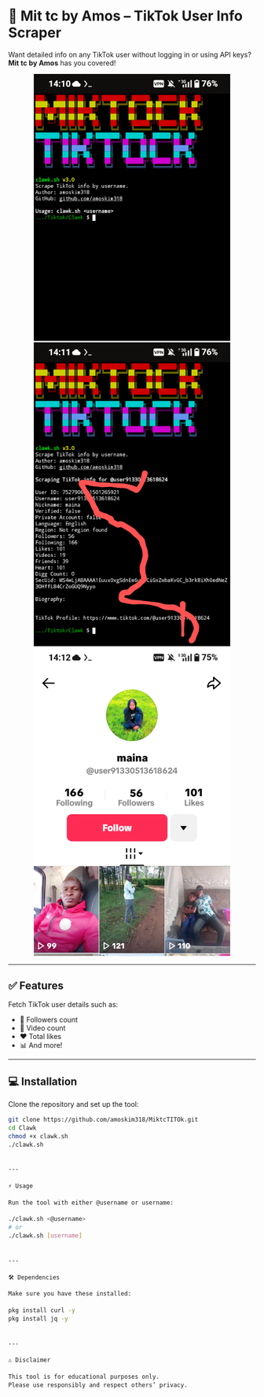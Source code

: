 
# 🚀 Mit tc by Amos – TikTok User Info Scraper  

Want detailed info on any TikTok user without logging in or using API keys? **Mit tc by Amos** has you covered!  

<div align="center">
  <img src="src/img1.png" alt="Demo Screenshot 1" width="400">
  <img src="src/img2.png" alt="Demo Screenshot 2" width="400">
    <img src="src/img3.png" alt="profile" width="400">
</div>

---

## ✅ Features  

Fetch TikTok user details such as:  
- 👥 Followers count  
- 🎥 Video count  
- ❤️ Total likes  
- 📊 And more!  

---

## 💻 Installation  

Clone the repository and set up the tool:  

```bash
git clone https://github.com/amoskim318/MiktcTITOk.git
cd Clawk
chmod +x clawk.sh
./clawk.sh


---

⚡ Usage

Run the tool with either @username or username:

./clawk.sh <@username>
# or
./clawk.sh [username]


---

🛠 Dependencies

Make sure you have these installed:

pkg install curl -y
pkg install jq -y


---

⚠️ Disclaimer

This tool is for educational purposes only.
Please use responsibly and respect others’ privacy.
